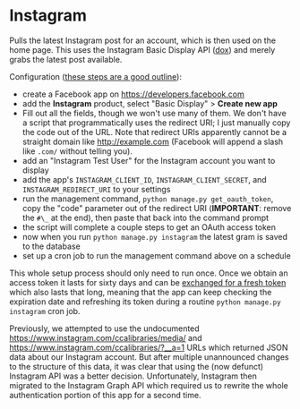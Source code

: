 # Instagram

Pulls the latest Instagram post for an account, which is then used on the home page. This uses the Instagram Basic Display API ([dox](https://developers.facebook.com/docs/instagram-basic-display-api/getting-started)) and merely grabs the latest post available.

Configuration ([these steps are a good outline](https://developers.facebook.com/docs/instagram-basic-display-api/getting-started)):

- create a Facebook app on https://developers.facebook.com
- add the **Instagram** product, select "Basic Display" > **Create new app**
- Fill out all the fields, though we won't use many of them. We don't have a script that programmatically uses the redirect URI; I just manually copy the code out of the URL. Note that redirect URIs apparently cannot be a straight domain like http://example.com (Facebook will append a slash like `.com/` without telling you).
- add an "Instagram Test User" for the Instagram account you want to display
- add the app's `INSTAGRAM_CLIENT_ID`, `INSTAGRAM_CLIENT_SECRET`, and `INSTAGRAM_REDIRECT_URI` to your settings
- run the management command, `python manage.py get_oauth_token`, copy the "code" parameter out of the redirect URI (**IMPORTANT**: remove the `#\_` at the end), then paste that back into the command prompt
- the script will complete a couple steps to get an OAuth access token
- now when you run `python manage.py instagram` the latest gram is saved to the database
- set up a cron job to run the management command above on a schedule

This whole setup process should only need to run once. Once we obtain an access token it lasts for sixty days and can be [exchanged for a fresh token](https://developers.facebook.com/docs/instagram-basic-display-api/guides/long-lived-access-tokens) which also lasts that long, meaning that the app can keep checking the expiration date and refreshing its token during a routine `python manage.py instagram` cron job.

Previously, we attempted to use the undocumented https://www.instagram.com/ccalibraries/media/ and https://www.instagram.com/ccalibraries/?__a=1 URLs which returned JSON data about our Instagram account. But after multiple unannounced changes to the structure of this data, it was clear that using the (now defunct) Instagram API was a better decision. Unfortunately, Instagram then migrated to the Instagram Graph API which required us to rewrite the whole authentication portion of this app for a second time.

